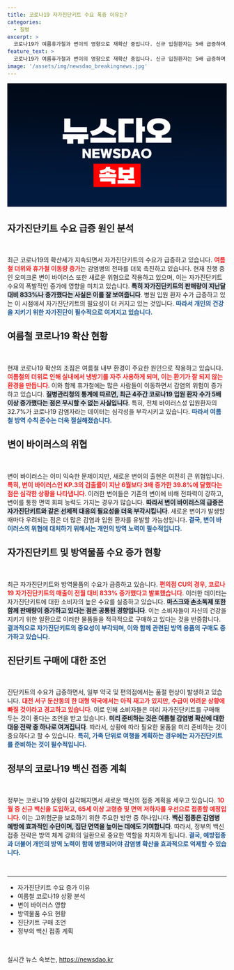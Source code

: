 ```yaml
---
title: 코로나19 자가진단키트 수요 폭증 이유는?
categories:
  - 질병
excerpt: >
  코로나19가 여름휴가철과 변이의 영향으로 재확산 중입니다. 신규 입원환자는 5배 급증하며, 자가진단키트 판매량은 편의점에서 833% 폭증했습니다! 감염병 우려 속에서 준비가 필요합니다.
feature_text: >
  코로나19가 여름휴가철과 변이의 영향으로 재확산 중입니다. 신규 입원환자는 5배 급증하며, 자가진단키트 판매량은 편의점에서 833% 폭증했습니다! 감염병 우려 속에서 준비가 필요합니다.
image: '/assets/img/newsdao_breakingnews.jpg'
---
```


<p><img src="/assets/img/newsdao_breakingnews.jpg" alt="flaretime 속보" /></p>

<h2 data-ke-size="size26">자가진단키트 수요 급증 원인 분석</h2>

<p data-ke-size="size16">&nbsp;</p>

<p data-ke-size="size16">최근 코로나19의 확산세가 지속되면서 자가진단키트의 수요가 급증하고 있습니다. <b><span style="color: #ee2323;">여름철 더위와 휴가철 이동량 증가</span></b>는 감염병의 전파를 더욱 촉진하고 있습니다. 현재 진행 중인 오미크론 변이 바이러스 또한 새로운 위협으로 작용하고 있으며, 이는 자가진단키트 수요의 폭발적인 증가에 영향을 미치고 있습니다. <b><span style="background-color: #21538527;">특히 자가진단키트의 판매량이 지난달 대비 833%나 증가했다는 사실은 이를 잘 보여줍니다</span></b>. 병원 입원 환자 수가 급증하고 있는 이 시점에서 자가진단키트의 필요성이 더 커지고 있는 것입니다. <b><span style="color: #1a5490;">따라서 개인의 건강을 지키기 위한 자가진단이 필수적으로 여겨지고 있습니다.</span></b></p>

<h2 data-ke-size="size26">여름철 코로나19 확산 현황</h2>

<p data-ke-size="size16">&nbsp;</p>

<p data-ke-size="size16">현재 코로나19 확산의 조짐은 여름철 내부 환경이 주요한 원인으로 작용하고 있습니다. <b><span style="color: #ee2323;">여름철의 더위로 인해 실내에서 냉방기를 자주 사용하게 되며, 이는 환기가 잘 되지 않는 환경을 만듭니다</span></b>. 이와 함께 휴가철에는 많은 사람들이 이동하면서 감염의 위험이 증가하고 있습니다. <b><span style="background-color: #21538527;">질병관리청의 통계에 따르면, 최근 4주간 코로나19 입원 환자 수가 5배 이상 증가했다는 점은 무시할 수 없는 사실입니다</span></b>. 특히, 전체 바이러스성 입원환자의 32.7%가 코로나19 감염자라는 데이터는 심각성을 부각시키고 있습니다. <b><span style="color: #1a5490;">따라서 여름철 방역 수칙 준수는 더욱 절실해졌습니다.</span></b></p>

<h2 data-ke-size="size26">변이 바이러스의 위협</h2>

<p data-ke-size="size16">&nbsp;</p>

<p data-ke-size="size16">변이 바이러스는 이미 익숙한 문제이지만, 새로운 변이의 출현은 여전히 큰 위협입니다. <b><span style="color: #ee2323;">특히, 변이 바이러스인 KP.3의 검출률이 지난 6월보다 3배 증가한 39.8%에 달했다는 점은 심각한 상황을 나타냅니다</span></b>. 이러한 변이들은 기존의 변이에 비해 전파력이 강하고, 변이를 통한 면역 회피 능력도 가지는 경우가 많습니다. <b><span style="background-color: #21538527;">따라서 변이 바이러스의 급증은 자가진단키트와 같은 선제적 대응의 필요성을 더욱 부각시킵니다</span></b>. 새로운 변이가 발생할 때마다 우려되는 점은 더 많은 감염과 입원 환자를 유발할 가능성입니다. <b><span style="color: #1a5490;">결국, 변이 바이러스의 위협에 대처하기 위해서는 개인의 방역 노력이 필수적입니다.</span></b></p>

<h2 data-ke-size="size26">자가진단키트 및 방역물품 수요 증가 현황</h2>

<p data-ke-size="size16">&nbsp;</p>

<p data-ke-size="size16">최근 자가진단키트와 방역물품의 수요가 급증하고 있습니다. <b><span style="color: #ee2323;">편의점 CU의 경우, 코로나19 자가진단키트의 매출이 전월 대비 833% 증가했다고 발표했습니다</span></b>. 이러한 데이터는 자가진단키트에 대한 소비자의 높은 수요를 실증하고 있습니다. <b><span style="background-color: #21538527;">마스크와 손소독제 또한 함께 판매량이 증가하고 있다는 점은 공통된 경향입니다</span></b>. 이는 소비자들이 자신의 건강을 지키기 위한 일환으로 이러한 물품들을 적극적으로 구매하고 있다는 것을 반증합니다. <b><span style="color: #1a5490;">결과적으로 자가진단키트의 중요성이 부각되며, 이와 함께 관련된 방역 용품의 구매도 증가하고 있습니다.</span></b></p>

<h2 data-ke-size="size26">진단키트 구매에 대한 조언</h2>

<p data-ke-size="size16">&nbsp;</p>

<p data-ke-size="size16">진단키트의 수요가 급증하면서, 일부 약국 및 편의점에서는 품절 현상이 발생하고 있습니다. <b><span style="color: #ee2323;">대전 서구 둔산동의 한 대형 약국에서는 아직 재고가 있지만, 수급이 어려운 상황에 빠질 것이라고 경고하고 있습니다</span></b>. 이로 인해 소비자들은 미리 자가진단키트를 구매해 두는 것이 좋다는 조언을 받고 있습니다. <b><span style="background-color: #21538527;">미리 준비하는 것은 여름철 감염병 확산에 대한 대응 전략 중 하나로 여겨집니다</span></b>. 따라서, 상황에 따라 필요한 물품을 미리 준비하는 것이 중요하다고 할 수 있습니다. <b><span style="color: #1a5490;">특히, 가족 단위로 여행을 계획하는 경우에는 자가진단키트를 준비하는 것이 필수적입니다.</span></b></p>

<h2 data-ke-size="size26">정부의 코로나19 백신 접종 계획</h2>

<p data-ke-size="size16">&nbsp;</p>

<p data-ke-size="size16">정부는 코로나19 상황이 심각해지면서 새로운 백신의 접종 계획을 세우고 있습니다. <b><span style="color: #ee2323;">10월 중 신규 백신을 도입하고, 65세 이상 고령층 및 면역 저하자를 우선으로 접종할 예정입니다</span></b>. 이는 고위험군을 보호하기 위한 주요한 방안 중 하나입니다. <b><span style="background-color: #21538527;">백신 접종은 감염병 예방에 효과적인 수단이며, 집단 면역을 높이는 데에도 기여합니다</span></b>. 따라서, 정부의 백신 접종 전략은 방역 체계 강화의 일환으로 중요한 역할을 차지하게 됩니다. <b><span style="color: #1a5490;">결국, 예방접종과 더불어 개인의 방역 노력이 함께 병행되어야 감염병 확산을 효과적으로 억제할 수 있습니다.</span></b></p>

<p data-ke-size="size16">&nbsp;</p>

<hr />

<ul>
    <li>자가진단키트 수요 증가 이유</li>
    <li>여름철 코로나19 상황 분석</li>
    <li>변이 바이러스 영향</li>
    <li>방역물품 수요 현황</li>
    <li>진단키트 구매 조언</li>
    <li>정부의 백신 접종 계획</li>
</ul>

<p data-ke-size="size16">&nbsp;</p>
실시간 뉴스 속보는, <a href="https://newsdao.kr" rel="dofollow">https://newsdao.kr</a>


